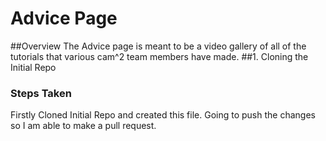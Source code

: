 # Advice Page
##Overview
The Advice page is meant to be a video gallery of all of the tutorials that various cam^2 team members have made.
##1. Cloning the Initial Repo
### Steps Taken
Firstly Cloned Initial Repo and created this file. Going to push the changes so I am able to make a pull request. 
